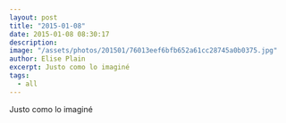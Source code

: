 ```yaml
---
layout: post
title: "2015-01-08"
date: 2015-01-08 08:30:17
description: 
image: "/assets/photos/201501/76013eef6bfb652a61cc28745a0b0375.jpg"
author: Elise Plain
excerpt: Justo como lo imaginé
tags: 
  - all
---
```


Justo como lo imaginé
<p></p>
